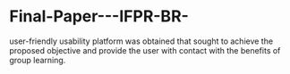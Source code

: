 # Final-Paper---IFPR-BR-
user-friendly usability platform was obtained that sought to achieve the proposed objective and provide the user with contact with the benefits of group learning.
